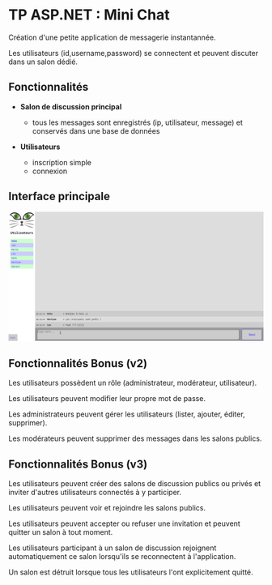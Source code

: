# TP ASP.NET : Mini Chat

Création d'une petite application de messagerie instantannée.

Les utilisateurs (id,username,password) se connectent et peuvent discuter dans un salon dédié.



## Fonctionnalités

- **Salon de discussion principal** 
  - tous les messages sont enregistrés (ip, utilisateur, message) et conservés dans une base de données

- **Utilisateurs**
  - inscription simple
  - connexion

## Interface principale



![screen](screen.png)





## Fonctionnalités Bonus (v2)

Les utilisateurs possèdent un rôle (administrateur, modérateur, utilisateur).

Les utilisateurs peuvent modifier leur propre mot de passe.

Les administrateurs peuvent gérer les utilisateurs (lister, ajouter, éditer, supprimer).

Les modérateurs peuvent supprimer des messages dans les salons publics.



## Fonctionnalités Bonus (v3)

Les utilisateurs peuvent créer des salons de discussion publics ou privés et inviter d'autres utilisateurs connectés à y participer.

Les utilisateurs peuvent voir et rejoindre les salons publics.

Les utilisateurs peuvent accepter ou refuser une invitation et peuvent quitter un salon à tout moment.

Les utilisateurs participant à un salon de discussion rejoignent automatiquement ce salon lorsqu'ils se reconnectent à l'application.

Un salon est détruit lorsque tous les utilisateurs l'ont explicitement quitté.